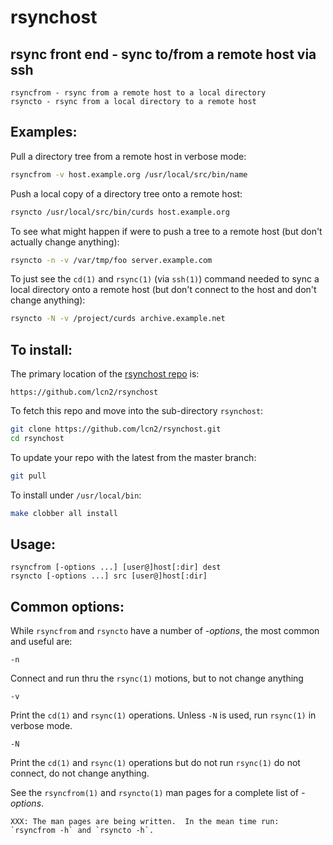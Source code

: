# rsynchost

## rsync front end - sync to/from a remote host via ssh

```
rsyncfrom - rsync from a remote host to a local directory
rsyncto - rsync from a local directory to a remote host
```

## Examples:

Pull a directory tree from a remote host in verbose mode:

```sh
rsyncfrom -v host.example.org /usr/local/src/bin/name
```

Push a local copy of a directory tree onto a remote host:

```sh
rsyncto /usr/local/src/bin/curds host.example.org
```

To see what might happen if were to push a tree to a remote host
(but don't actually change anything):

```sh
rsyncto -n -v /var/tmp/foo server.example.com
```

To just see the `cd(1)` and `rsync(1)` (via `ssh(1)`) command needed
to sync a local directory onto a remote host (but don't connect to
the host and don't change anything):

```sh
rsyncto -N -v /project/curds archive.example.net
```

## To install:

The primary location of the [rsynchost repo](https://github.com/lcn2/rsynchost) is:

```url
https://github.com/lcn2/rsynchost
```

To fetch this repo and move into the sub-directory `rsynchost`:

```sh
git clone https://github.com/lcn2/rsynchost.git
cd rsynchost
```

To update your repo with the latest from the master branch:


```sh
git pull
```

To install under `/usr/local/bin`:


```sh
make clobber all install
```

## Usage:

```
rsyncfrom [-options ...] [user@]host[:dir] dest
rsyncto [-options ...] src [user@]host[:dir]
```

## Common options:

While `rsyncfrom` and `rsyncto` have a number of _-options_, the most common and useful are:

```
-n
```
Connect and run thru the `rsync(1)` motions, but to not change anything

```
-v
```
Print the `cd(1)` and `rsync(1)` operations.  Unless `-N` is used, run `rsync(1)` in verbose mode.

```
-N
```
Print the `cd(1)` and `rsync(1)` operations but do not run `rsync(1)` do not connect, do not change anything.

See the `rsyncfrom(1)` and `rsyncto(1)` man pages for a complete list of  _-options_.

```
XXX: The man pages are being written.  In the mean time run: `rsyncfrom -h` and `rsyncto -h`.
```
